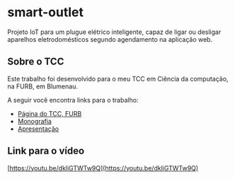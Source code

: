 # smart-outlet
Projeto IoT para um plugue elétrico inteligente, capaz de ligar ou desligar aparelhos eletrodomésticos segundo agendamento na aplicação web.

## Sobre o TCC

Este trabalho foi desenvolvido para o meu TCC em Ciência da computação, na FURB, em Blumenau. 

A seguir você encontra links para o trabalho:

- [Página do TCC, FURB](http://dsc.inf.furb.br/tcc/index.php?cd=6&tcc=1873)
- [Monografia](http://dsc.inf.furb.br/arquivos/tccs/monografias/2017_2_dyego-alekssander-maas_monografia.pdf)
- [Apresentação](http://dsc.inf.furb.br/arquivos/tccs/apresentacoes/2017_2_dyego-alekssander-maas_apresentacao.pdf)


## Link para o vídeo

[https://youtu.be/dkliGTWTw9Q](https://youtu.be/dkliGTWTw9Q)
